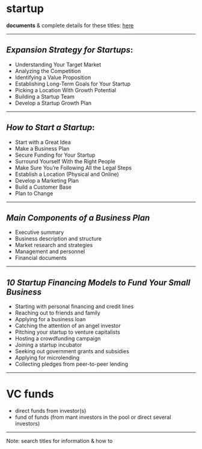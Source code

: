 # startup
**documents** & complete details for these titles: [here](https://github.com/mosi-sol/startup/blob/main/informative-details.md)

---

## *Expansion Strategy for Startups*:
- Understanding Your Target Market
- Analyzing the Competition
- Identifying a Value Proposition
- Establishing Long-Term Goals for Your Startup
- Picking a Location With Growth Potential
- Building a Startup Team
- Develop a Startup Growth Plan

---

## *How to Start a Startup*:
- Start with a Great Idea
- Make a Business Plan
- Secure Funding for Your Startup
- Surround Yourself With the Right People
- Make Sure You’re Following All the Legal Steps
- Establish a Location (Physical and Online)
- Develop a Marketing Plan
- Build a Customer Base
- Plan to Change

---
## *Main Components of a Business Plan*
- Executive summary 
- Business description and structure 
- Market research and strategies 
- Management and personnel 
- Financial documents
---

## *10 Startup Financing Models to Fund Your Small Business*
- Starting with personal financing and credit lines
- Reaching out to friends and family
- Applying for a business loan
- Catching the attention of an angel investor
- Pitching your startup to venture capitalists
- Hosting a crowdfunding campaign
- Joining a startup incubator
- Seeking out government grants and subsidies
- Applying for microlending
- Collecting pledges from peer-to-peer lending

---

# VC funds
- direct funds from investor(s)
- fund of funds (from mant investors in the pool or direct several investors)

---

Note: search titles for information & how to
